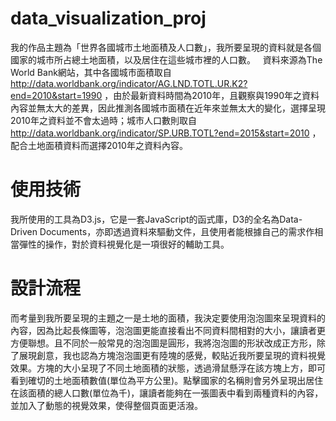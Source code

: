# data_visualization_proj
我的作品主題為「世界各國城市土地面積及人口數」，我所要呈現的資料就是各個國家的城市所占總土地面積，以及居住在這些城市裡的人口數。  
資料來源為The World Bank網站，其中各國城市面積取自 http://data.worldbank.org/indicator/AG.LND.TOTL.UR.K2?end=2010&start=1990 ，由於最新資料時間為2010年，且觀察與1990年之資料內容並無太大的差異，因此推測各國城市面積在近年來並無太大的變化，選擇呈現2010年之資料並不會太過時；城市人口數則取自 http://data.worldbank.org/indicator/SP.URB.TOTL?end=2015&start=2010 ，配合土地面積資料而選擇2010年之資料內容。    

# 使用技術
我所使用的工具為D3.js，它是一套JavaScript的函式庫，D3的全名為Data-Driven Documents，亦即透過資料來驅動文件，且使用者能根據自己的需求作相當彈性的操作，對於資料視覺化是一項很好的輔助工具。  

# 設計流程
而考量到我所要呈現的主題之一是土地的面積，我決定要使用泡泡圖來呈現資料的內容，因為比起長條圖等，泡泡圖更能直接看出不同資料間相對的大小，讓讀者更方便聯想。且不同於一般常見的泡泡圖是圓形，我將泡泡圖的形狀改成正方形，除了展現創意，我也認為方塊泡泡圖更有陸塊的感覺，較貼近我所要呈現的資料視覺效果。方塊的大小呈現了不同土地面積的狀態，透過滑鼠懸浮在該方塊上方，即可看到確切的土地面積數值(單位為平方公里)。點擊國家的名稱則會另外呈現出居住在該面積的總人口數(單位為千)，讓讀者能夠在一張圖表中看到兩種資料的內容，並加入了動態的視覺效果，使得整個頁面更活潑。
